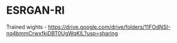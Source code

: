 # ESRGAN-RI

Trained wights - https://drive.google.com/drive/folders/11FOdNSI-nq4bmmCrwxfkiDBT0UgWqKlL?usp=sharing
